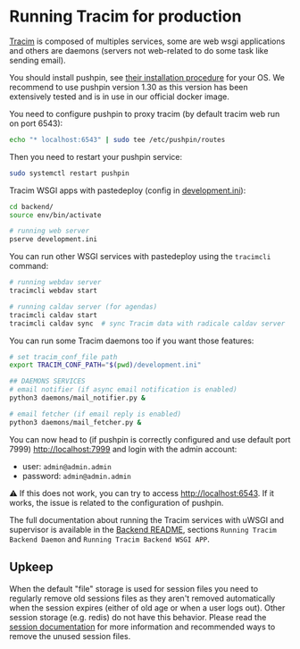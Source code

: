# Running Tracim for production

[Tracim](https://www.tracim.fr) is composed of multiples services, some are web wsgi applications and others are daemons (servers not web-related to do some task like sending email).

You should install pushpin, see [their installation procedure](https://pushpin.org/docs/install/) for your OS. We recommend to use pushpin version 1.30 as this version has been extensively tested and is in use in our official docker image.

You need to configure pushpin to proxy tracim (by default tracim web run on port 6543):

```bash
echo "* localhost:6543" | sudo tee /etc/pushpin/routes
```

Then you need to restart your pushpin service:

```bash
sudo systemctl restart pushpin
```

Tracim WSGI apps with pastedeploy (config in [development.ini](../backend/development.ini.sample)):

```bash
cd backend/
source env/bin/activate

# running web server
pserve development.ini
```

You can run other WSGI services with pastedeploy using the `tracimcli` command:

```bash
# running webdav server
tracimcli webdav start

# running caldav server (for agendas)
tracimcli caldav start
tracimcli caldav sync  # sync Tracim data with radicale caldav server
```

You can run some Tracim daemons too if you want those features:

```bash
# set tracim_conf_file path
export TRACIM_CONF_PATH="$(pwd)/development.ini"

## DAEMONS SERVICES
# email notifier (if async email notification is enabled)
python3 daemons/mail_notifier.py &

# email fetcher (if email reply is enabled)
python3 daemons/mail_fetcher.py &
```

You can now head to (if pushpin is correctly configured and use default port 7999)
[http://localhost:7999](http://localhost:7999) and login with the admin account:

- user: `admin@admin.admin`
- password: `admin@admin.admin`

⚠️ If this does not work, you can try to access [http://localhost:6543](http://localhost:6543). If it works, the issue is related to the configuration of pushpin.

The full documentation about running the Tracim services with uWSGI and supervisor is available in the [Backend README](../backend/README.md), sections `Running Tracim Backend Daemon`
and `Running Tracim Backend WSGI APP`.

## Upkeep

When the default "file" storage is used for session files you need to regularly remove old sessions files as they aren't removed automatically when the session expires (either of old age or when a user logs out). Other session storage (e.g. redis) do not have this behavior.
Please read the [session documentation](../backend/doc/setting.md#User_sessions_in_Tracim) for more information and recommended ways to remove the unused session files.
